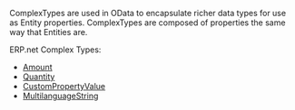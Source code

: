 ComplexTypes are used in OData to encapsulate richer data types for use as Entity properties. ComplexTypes are composed of properties the same way that Entities are.

ERP.net Complex Types:

- [Amount](amount.md)
- [Quantity](quantity.md)
- [CustomPropertyValue](custom-attributes.md)
- [MultilanguageString](multi-language-string.md)
